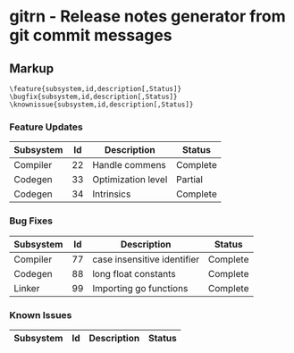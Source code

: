# gitrn - Release notes generator from git commit messages
## Markup
```
\feature{subsystem,id,description[,Status]}
\bugfix{subsystem,id,description[,Status]}
\knownissue{subsystem,id,description[,Status]}
```
### Feature Updates

Subsystem | Id | Description | Status
----------|---|-------------|--------
Compiler | 22 | Handle commens | Complete
Codegen | 33 | Optimization level | Partial
Codegen | 34 | Intrinsics | Complete

### Bug Fixes

Subsystem | Id | Description | Status
----------|---|-------------|--------
Compiler | 77 | case insensitive identifier | Complete
Codegen | 88 | long float constants | Complete
Linker | 99 | Importing go functions | Complete

### Known Issues

Subsystem | Id | Description | Status
----------|---|-------------|--------
